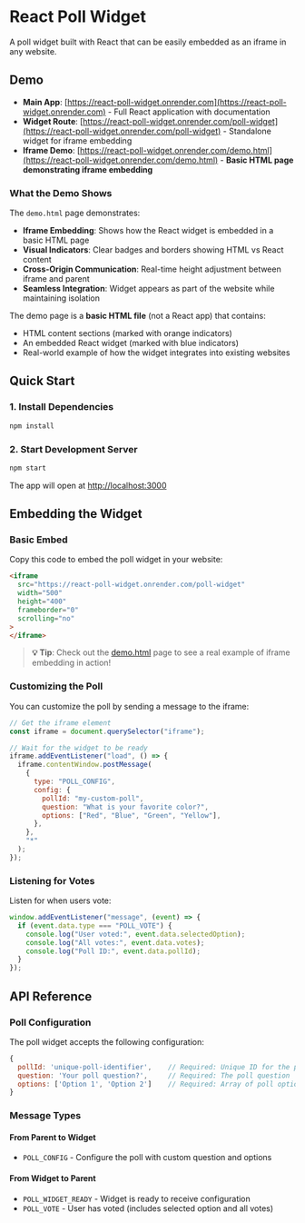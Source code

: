 # React Poll Widget

A poll widget built with React that can be easily embedded as an iframe in any website.

## Demo

- **Main App**: [https://react-poll-widget.onrender.com](https://react-poll-widget.onrender.com) - Full React application with documentation
- **Widget Route**: [https://react-poll-widget.onrender.com/poll-widget](https://react-poll-widget.onrender.com/poll-widget) - Standalone widget for iframe embedding
- **Iframe Demo**: [https://react-poll-widget.onrender.com/demo.html](https://react-poll-widget.onrender.com/demo.html) - **Basic HTML page demonstrating iframe embedding**

### What the Demo Shows

The `demo.html` page demonstrates:

- **Iframe Embedding**: Shows how the React widget is embedded in a basic HTML page
- **Visual Indicators**: Clear badges and borders showing HTML vs React content
- **Cross-Origin Communication**: Real-time height adjustment between iframe and parent
- **Seamless Integration**: Widget appears as part of the website while maintaining isolation

The demo page is a **basic HTML file** (not a React app) that contains:

- HTML content sections (marked with orange indicators)
- An embedded React widget (marked with blue indicators)
- Real-world example of how the widget integrates into existing websites

## Quick Start

### 1. Install Dependencies

```bash
npm install
```

### 2. Start Development Server

```bash
npm start
```

The app will open at [http://localhost:3000](http://localhost:3000)

## Embedding the Widget

### Basic Embed

Copy this code to embed the poll widget in your website:

```html
<iframe
  src="https://react-poll-widget.onrender.com/poll-widget"
  width="500"
  height="400"
  frameborder="0"
  scrolling="no"
>
</iframe>
```

> **💡 Tip**: Check out the [demo.html](https://react-poll-widget.onrender.com/demo.html) page to see a real example of iframe embedding in action!

### Customizing the Poll

You can customize the poll by sending a message to the iframe:

```javascript
// Get the iframe element
const iframe = document.querySelector("iframe");

// Wait for the widget to be ready
iframe.addEventListener("load", () => {
  iframe.contentWindow.postMessage(
    {
      type: "POLL_CONFIG",
      config: {
        pollId: "my-custom-poll",
        question: "What is your favorite color?",
        options: ["Red", "Blue", "Green", "Yellow"],
      },
    },
    "*"
  );
});
```

### Listening for Votes

Listen for when users vote:

```javascript
window.addEventListener("message", (event) => {
  if (event.data.type === "POLL_VOTE") {
    console.log("User voted:", event.data.selectedOption);
    console.log("All votes:", event.data.votes);
    console.log("Poll ID:", event.data.pollId);
  }
});
```

## API Reference

### Poll Configuration

The poll widget accepts the following configuration:

```javascript
{
  pollId: 'unique-poll-identifier',    // Required: Unique ID for the poll
  question: 'Your poll question?',     // Required: The poll question
  options: ['Option 1', 'Option 2']    // Required: Array of poll options
}
```

### Message Types

#### From Parent to Widget

- `POLL_CONFIG` - Configure the poll with custom question and options

#### From Widget to Parent

- `POLL_WIDGET_READY` - Widget is ready to receive configuration
- `POLL_VOTE` - User has voted (includes selected option and all votes)

